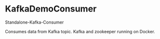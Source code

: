 # KafkaDemoConsumer
Standalone-Kafka-Consumer

Consumes data from Kafka topic. Kafka and zookeeper running on Docker.

